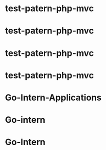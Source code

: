 # test-patern-php-mvc
# test-patern-php-mvc
# test-patern-php-mvc
# test-patern-php-mvc
# Go-Intern-Applications
# Go-intern
# Go-Intern
